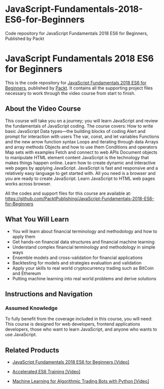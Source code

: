 # JavaScript-Fundamentals-2018-ES6-for-Beginners
Code repository for JavaScript Fundamentals 2018 ES6 for Beginners, Published by Packt
# JavaScript Fundamentals 2018 ES6 for Beginners
This is the code repository for [JavaScript Fundamentals 2018 ES6 for Beginners](https://www.packtpub.com/application-development/machine-learning-algorithmic-trading-bots-python-video?utm_source=github&utm_medium=repository&utm_campaign=9781789951165), published by [Packt](https://www.packtpub.com/?utm_source=github). It contains all the supporting project files necessary to work through the video course from start to finish.
## About the Video Course
This course will take you on a journey; you will learn JavaScript and review the fundamentals of JavaScript coding. 
The course covers:
How to write basic JavaScript
Data types—the building blocks of coding
Alert and prompt for interaction with users
The var, const, and let variables
Functions and the new arrow function syntax
Loops and iterating through data
Arrays and array methods 
Objects and how to use them
Conditions and operators
Map sets with examples
Fetch and connect to web APIs
Document objects to manipulate HTML element content
JavaScript is the technology that makes things happen online. Learn how to create dynamic and interactive web pages by applying JavaScript. JavaScript is fast and responsive and a relatively easy language to get started with. All you need is a browser and you are ready to create JavaScript. Learn JavaScript to HTML web pages works across browser.

All the codes and support files for this course are available at: https://github.com/PacktPublishing/JavaScript-Fundamentals-2018-ES6-for-Beginners

<H2>What You Will Learn</H2>
<DIV class=book-info-will-learn-text>
<UL>
<LI>You will learn about financial terminology and methodology and how to apply them 
<LI>Get hands-on financial data structures and financial machine learning 
<LI>Understand complex financial terminology and methodology in simple ways 
<LI>Ensemble models and cross-validation for financial applications 
<LI>Backtesting for models and strategies evaluation and validation 
<LI>Apply your skills to real world<SPAN style="BACKGROUND-COLOR: transparent"> cryptocurrency trading such as BitCoin and Ethereum</SPAN> 
<LI>Putting machine learning into real world<SPAN style="BACKGROUND-COLOR: transparent"> problems and derive solutions</SPAN> </LI></UL></DIV>

## Instructions and Navigation
### Assumed Knowledge
To fully benefit from the coverage included in this course, you will need:<br/>
This course is designed for web developers, frontend applications developers, those who want to learn JavaScript, and anyone who wants to use JavaScript.

    

## Related Products
* [JavaScript Fundamentals 2018 ES6 for Beginners [Video]](https://www.packtpub.com/application-development/machine-learning-algorithmic-trading-bots-python-video?utm_source=github&utm_medium=repository&utm_campaign=9781789951165)

* [Accelerated ES6 Training [Video]](https://www.packtpub.com/application-development/machine-learning-algorithmic-trading-bots-python-video?utm_source=github&utm_medium=repository&utm_campaign=9781789951165)

* [Machine Learning for Algorithmic Trading Bots with Python [Video]](https://www.packtpub.com/application-development/machine-learning-algorithmic-trading-bots-python-video?utm_source=github&utm_medium=repository&utm_campaign=9781789951165)


